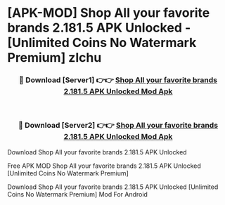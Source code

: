 # [APK-MOD] Shop  All your favorite brands 2.181.5 APK Unlocked - [Unlimited Coins No Watermark Premium] zlchu



<div align="center">
<h3>🔴 Download [Server1] 👉👉 <a href="https://momento.my/?title=Shop__All_your_favorite_brands_2.181.5_APK_Unlocked">Shop  All your favorite brands 2.181.5 APK Unlocked Mod Apk</a></h3><br>

<h3>🔴 Download [Server2] 👉👉 <a href="https://momento.my/?title=Shop__All_your_favorite_brands_2.181.5_APK_Unlocked">Shop  All your favorite brands 2.181.5 APK Unlocked Mod Apk</a></h3>
</div>



Download Shop  All your favorite brands 2.181.5 APK Unlocked 

Free APK MOD Shop  All your favorite brands 2.181.5 APK Unlocked [Unlimited Coins No Watermark Premium]

Download Shop  All your favorite brands 2.181.5 APK Unlocked [Unlimited Coins No Watermark Premium] Mod For Android
